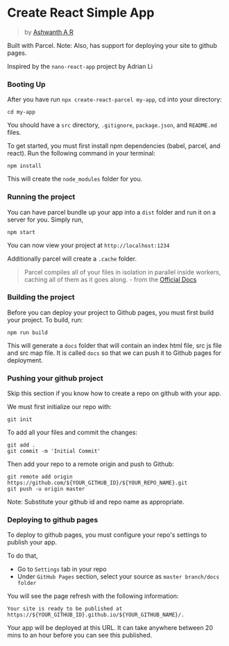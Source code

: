 # Create React Simple App

> by [Ashwanth A R](https://github.com/ashwanth1109)

Built with Parcel.
Note: Also, has support for deploying your site to github pages.

Inspired by the `nano-react-app` project by Adrian Li

### Booting Up

After you have run `npx create-react-parcel my-app`, cd into your directory:

```
cd my-app
```

You should have a `src` directory, `.gitignore`, `package.json`, and `README.md` files.

To get started, you must first install npm dependencies (babel, parcel, and react). Run the following command in your terminal:

```
npm install
```

This will create the `node_modules` folder for you.

### Running the project

You can have parcel bundle up your app into a `dist` folder and run it on a server for you. Simply run,

```
npm start
```

You can now view your project at `http://localhost:1234`

Additionally parcel will create a `.cache` folder.

> Parcel compiles all of your files in isolation in parallel inside workers, caching all of them as it goes along. - from the [Official Docs](https://github.com/parcel-bundler/parcel#introduction)

### Building the project

Before you can deploy your project to Github pages, you must first build your project. To build, run:

```
npm run build
```

This will generate a `docs` folder that will contain an index html file, src js file and src map file. It is called `docs` so that we can push it to Github pages for deployment.

### Pushing your github project

Skip this section if you know how to create a repo on github with your app.

We must first initialize our repo with:

```
git init
```

To add all your files and commit the changes:

```
git add .
git commit -m 'Initial Commit'
```

Then add your repo to a remote origin and push to Github:

```
git remote add origin https://github.com/${YOUR_GITHUB_ID}/${YOUR_REPO_NAME}.git
git push -u origin master
```

Note: Substitute your github id and repo name as appropriate.

### Deploying to github pages

To deploy to github pages, you must configure your repo's settings to publish your app.

To do that,

- Go to `Settings` tab in your repo
- Under `GitHub Pages` section, select your source as `master branch/docs folder`

You will see the page refresh with the following information:

```
Your site is ready to be published at
https://${YOUR_GITHUB_ID}.github.io/${YOUR_GITHUB_NAME}/.
```

Your app will be deployed at this URL. It can take anywhere between 20 mins to an hour before you can see this published.
